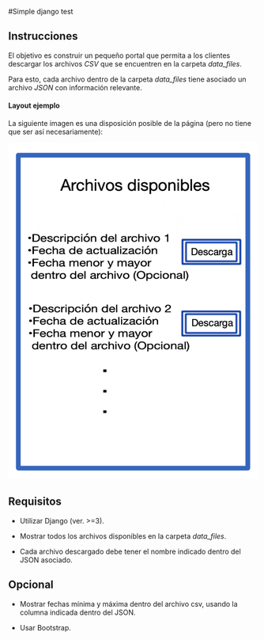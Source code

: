 #Simple django test

## Instrucciones

El objetivo es construir un pequeño portal que permita a los clientes descargar los archivos *CSV* que se encuentren en la carpeta *data_files*.

Para esto, cada archivo dentro de la carpeta *data_files* tiene asociado un archivo *JSON* con información relevante.

#### Layout ejemplo

La siguiente imagen es una disposición posible de la página (pero no tiene que ser así necesariamente):

![Image missing!!](/Layout_idea.png "Sample layout")

## Requisitos

* Utilizar Django (ver. >=3).

* Mostrar todos los archivos disponibles en la carpeta *data_files*.

* Cada archivo descargado debe tener el nombre indicado dentro del JSON asociado.

## Opcional

* Mostrar fechas mínima y máxima dentro del archivo csv, usando la columna indicada dentro del JSON.

* Usar Bootstrap.

